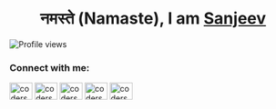 <h1 align="center">नमस्ते (Namaste), I am <a href="http://codersanjeev.github.io/">Sanjeev</a></h1>

![Profile views](https://gpvc.arturio.dev/codersanjeev)

### Connect with me:

<p align="left">
<a href="https://www.facebook.com/sharma.sanjeev97" target="blank"><img align="center" src="https://cdn.jsdelivr.net/npm/simple-icons@3.0.1/icons/facebook.svg" alt="codersanjeev" height="30" width="40" /></a>
<a href="https://www.instagram.com/sharma.sanjeev97" target="blank"><img align="center" src="https://cdn.jsdelivr.net/npm/simple-icons@3.0.1/icons/instagram.svg" alt="codersanjeev" height="30" width="40" /></a>
<a href="https://linkedin.com/in/codersanjeev" target="blank"><img align="center" src="https://cdn.jsdelivr.net/npm/simple-icons@3.0.1/icons/linkedin.svg" alt="codersanjeev" height="30" width="40" /></a>
<a href="https://twitter.com/codersanjeev" target="blank"><img align="center" src="https://cdn.jsdelivr.net/npm/simple-icons@3.0.1/icons/twitter.svg" alt="codersanjeev" height="30" width="40" /></a>
<a href="https://stackoverflow.com/users/9016995/sanjeev-sharma" target="blank"><img align="center" src="https://cdn.jsdelivr.net/npm/simple-icons@3.0.1/icons/stackoverflow.svg" alt="codersanjeev" height="30" width="40" /></a>
</p>
